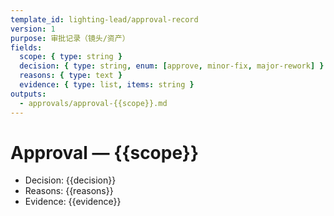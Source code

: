 ```yaml
---
template_id: lighting-lead/approval-record
version: 1
purpose: 审批记录（镜头/资产）
fields:
  scope: { type: string }
  decision: { type: string, enum: [approve, minor-fix, major-rework] }
  reasons: { type: text }
  evidence: { type: list, items: string }
outputs:
  - approvals/approval-{{scope}}.md
---
```


# Approval — {{scope}}

- Decision: {{decision}}
- Reasons: {{reasons}}
- Evidence: {{evidence}}
